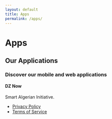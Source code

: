 ```yaml
---
layout: default
title: Apps
permalink: /apps/
---
```


# Apps

<div class="row">
    <div class="col-lg-12 text-center">
        <h2 class="section-heading">Our Applications</h2>
        <h3 class="section-subheading text-muted">Discover our mobile and web applications</h3>
    </div>
</div>

<div class="row">
    <div class="col-md-6 col-sm-12">
        <div class="team-member">
            <h4>DZ Now</h4>
            <p class="text-muted">Smart Algerian Initiative.</p>
            <ul class="list-inline social-buttons">
                <li><a href="/apps/dznow/privacy-policy/">Privacy Policy</a></li>
                <li><a href="/apps/dznow/terms-of-service/">Terms of Service</a></li>
            </ul>
        </div>
    </div>
</div>
